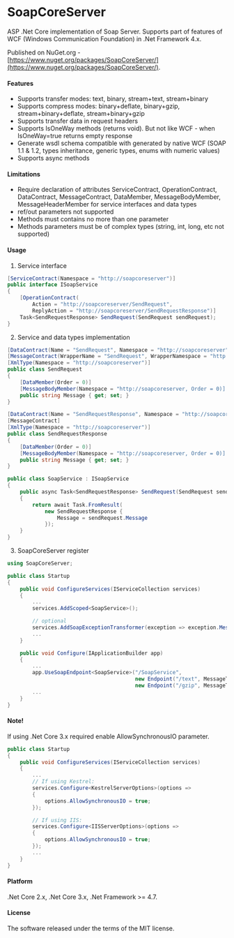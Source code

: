 # SoapCoreServer
ASP .Net Core implementation of Soap Server. Supports part of features of WCF (Windows Communication Foundation) in .Net Framework 4.x.

Published on NuGet.org - [https://www.nuget.org/packages/SoapCoreServer/](https://www.nuget.org/packages/SoapCoreServer/).

#### Features

* Supports transfer modes: text, binary, stream+text, stream+binary
* Supports compress modes: binary+deflate, binary+gzip, stream+binary+deflate, stream+binary+gzip
* Supports transfer data in request headers
* Supports IsOneWay methods (returns void). But not like WCF - when IsOneWay=true returns empty response
* Generate wsdl schema compatible with generated by native WCF (SOAP 1.1 & 1.2, types inheritance, generic types, enums with numeric values)
* Supports async methods

#### Limitations

* Require declaration of attributes ServiceContract, OperationContract, DataContract, MessageContract, DataMember, MessageBodyMember, MessageHeaderMember for service interfaces and data types
* ref/out parameters not supported
* Methods must contains no more than one parameter
* Methods parameters must be of complex types (string, int, long, etc not supported)

#### Usage

1. Service interface

```csharp
[ServiceContract(Namespace = "http://soapcoreserver")]
public interface ISoapService
{
    [OperationContract(
        Action = "http://soapcoreserver/SendRequest",
        ReplyAction = "http://soapcoreserver/SendRequestResponse")]
    Task<SendRequestResponse> SendRequest(SendRequest sendRequest);
}
```

2. Service and data types implementation

```csharp
[DataContract(Name = "SendRequest", Namespace = "http://soapcoreserver")]
[MessageContract(WrapperName = "SendRequest", WrapperNamespace = "http://soapcoreserver", IsWrapped = true)]
[XmlType(Namespace = "http://soapcoreserver")]
public class SendRequest
{
    [DataMember(Order = 0)]
    [MessageBodyMember(Namespace = "http://soapcoreserver, Order = 0)]
    public string Message { get; set; }
}

[DataContract(Name = "SendRequestResponse", Namespace = "http://soapcoreserver")]
[MessageContract]
[XmlType(Namespace = "http://soapcoreserver")]
public class SendRequestResponse
{
    [DataMember(Order = 0)]
    [MessageBodyMember(Namespace = "http://soapcoreserver, Order = 0)]
    public string Message { get; set; }
}

public class SoapService : ISoapService
{
    public async Task<SendRequestResponse> SendRequest(SendRequest sendRequest)
    {
        return await Task.FromResult(
            new SendRequestResponse {
                Message = sendRequest.Message
            });
    }
}
```

3. SoapCoreServer register

```csharp
using SoapCoreServer;

public class Startup
{
    public void ConfigureServices(IServiceCollection services)
    {
        ...
        services.AddScoped<SoapService>();

        // optional
        services.AddSoapExceptionTransformer(exception => exception.Message);
        ...
    }

    public void Configure(IApplicationBuilder app)
    {
        ...
        app.UseSoapEndpoint<SoapService>("/SoapService",
                                         new Endpoint("/text", MessageType.Text),
                                         new Endpoint("/gzip", MessageType.StreamBinaryGZip));
        ...
    }
}
```

#### Note!
If using .Net Core 3.x required enable AllowSynchronousIO parameter.
```csharp
public class Startup
{
    public void ConfigureServices(IServiceCollection services)
    {
        ...
        // If using Kestrel:
        services.Configure<KestrelServerOptions>(options =>
        {
            options.AllowSynchronousIO = true;
        });

        // If using IIS:
        services.Configure<IISServerOptions>(options =>
        {
            options.AllowSynchronousIO = true;
        });
        ...
    }
}
```

#### Platform

.Net Core 2.x, .Net Core 3.x, .Net Framework >= 4.7.

#### License

The software released under the terms of the MIT license.
